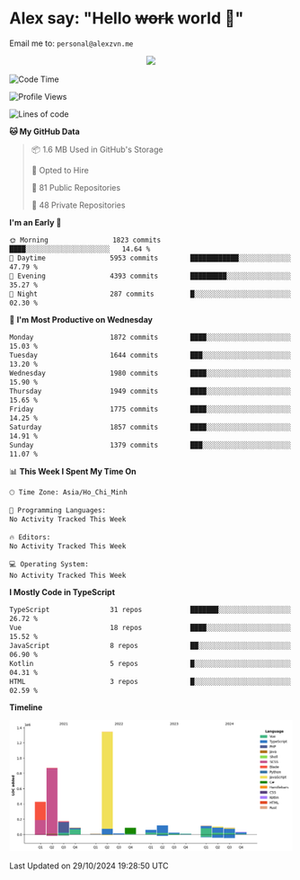 # Alex say: "Hello ~~work~~ world 🐾"
Email me to: `personal@alexzvn.me`


<p align=center>
  <a href="https://skillicons.dev">
    <img src="https://skillicons.dev/icons?i=ts,js,php,nodejs,bun,vue,nuxt,react,svelte,tauri,laravel,rust,mongodb,docker,electron,redis,rabbitmq,tailwind,git,cloudflare,elysia,mysql,nginx,rollupjs,sentry,ubuntu,yarn,html,css,vite" />
  </a>
</p>

<!--START_SECTION:waka-->
![Code Time](http://img.shields.io/badge/Code%20Time-1%2C066%20hrs%2055%20mins-blue)

![Profile Views](http://img.shields.io/badge/Profile%20Views-0-blue)

![Lines of code](https://img.shields.io/badge/From%20Hello%20World%20I%27ve%20Written-3.5%20million%20lines%20of%20code-blue)

**🐱 My GitHub Data** 

> 📦 1.6 MB Used in GitHub's Storage 
 > 
> 💼 Opted to Hire
 > 
> 📜 81 Public Repositories 
 > 
> 🔑 48 Private Repositories 
 > 
**I'm an Early 🐤** 

```text
🌞 Morning                1823 commits        ████░░░░░░░░░░░░░░░░░░░░░   14.64 % 
🌆 Daytime                5953 commits        ████████████░░░░░░░░░░░░░   47.79 % 
🌃 Evening                4393 commits        █████████░░░░░░░░░░░░░░░░   35.27 % 
🌙 Night                  287 commits         █░░░░░░░░░░░░░░░░░░░░░░░░   02.30 % 
```
📅 **I'm Most Productive on Wednesday** 

```text
Monday                   1872 commits        ████░░░░░░░░░░░░░░░░░░░░░   15.03 % 
Tuesday                  1644 commits        ███░░░░░░░░░░░░░░░░░░░░░░   13.20 % 
Wednesday                1980 commits        ████░░░░░░░░░░░░░░░░░░░░░   15.90 % 
Thursday                 1949 commits        ████░░░░░░░░░░░░░░░░░░░░░   15.65 % 
Friday                   1775 commits        ████░░░░░░░░░░░░░░░░░░░░░   14.25 % 
Saturday                 1857 commits        ████░░░░░░░░░░░░░░░░░░░░░   14.91 % 
Sunday                   1379 commits        ███░░░░░░░░░░░░░░░░░░░░░░   11.07 % 
```


📊 **This Week I Spent My Time On** 

```text
🕑︎ Time Zone: Asia/Ho_Chi_Minh

💬 Programming Languages: 
No Activity Tracked This Week

🔥 Editors: 
No Activity Tracked This Week

💻 Operating System: 
No Activity Tracked This Week
```

**I Mostly Code in TypeScript** 

```text
TypeScript               31 repos            ███████░░░░░░░░░░░░░░░░░░   26.72 % 
Vue                      18 repos            ████░░░░░░░░░░░░░░░░░░░░░   15.52 % 
JavaScript               8 repos             ██░░░░░░░░░░░░░░░░░░░░░░░   06.90 % 
Kotlin                   5 repos             █░░░░░░░░░░░░░░░░░░░░░░░░   04.31 % 
HTML                     3 repos             █░░░░░░░░░░░░░░░░░░░░░░░░   02.59 % 
```



**Timeline**

![Lines of Code chart](https://raw.githubusercontent.com/alexzvn/alexzvn/main/assets/bar_graph.png)


 Last Updated on 29/10/2024 19:28:50 UTC
<!--END_SECTION:waka-->
